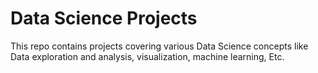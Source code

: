 # Data Science Projects
This repo contains projects covering various Data Science concepts like Data exploration and analysis, visualization, machine learning, Etc.
